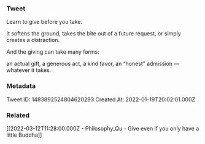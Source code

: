 ### Tweet
Learn to give before you take.

It softens the ground, takes the bite out of a future request, or simply creates a distraction.

And the giving can take many forms:

an actual gift, a generous act, a kind favor, an “honest” admission — whatever it takes.

### Metadata
Tweet ID: 1483892524804620293
Created At: 2022-01-19T20:02:01.000Z

### Related
[[2022-03-12T11:28:00.000Z - Philosophy_Qu - Give even if you only have a little Buddha]]

